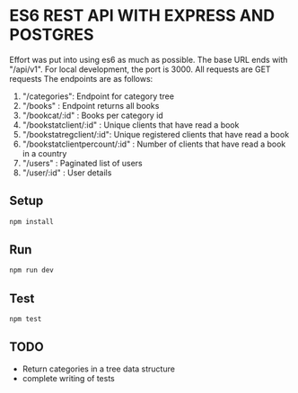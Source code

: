 # ES6 REST API WITH EXPRESS AND POSTGRES
Effort was put into using es6 as much as possible.
The base URL ends with "/api/v1". For local development, the port is 3000.
All requests are GET requests
The endpoints are as follows:
1. "/categories": Endpoint for category tree
2. "/books" : Endpoint returns all books
3. "/bookcat/:id" : Books per category id
4. "/bookstatclient/:id" : Unique clients that have read a book
5. "/bookstatregclient/:id": Unique registered clients that have read a book
6. "/bookstatclientpercount/:id" : Number of clients that have read a book in a country
7. "/users" : Paginated list of users 
8. "/user/:id" : User details
## Setup

```sh
npm install
```

## Run

```sh
npm run dev
```

## Test

```sh
npm test
```

## TODO
- Return categories in a tree data structure
- complete writing of tests 



